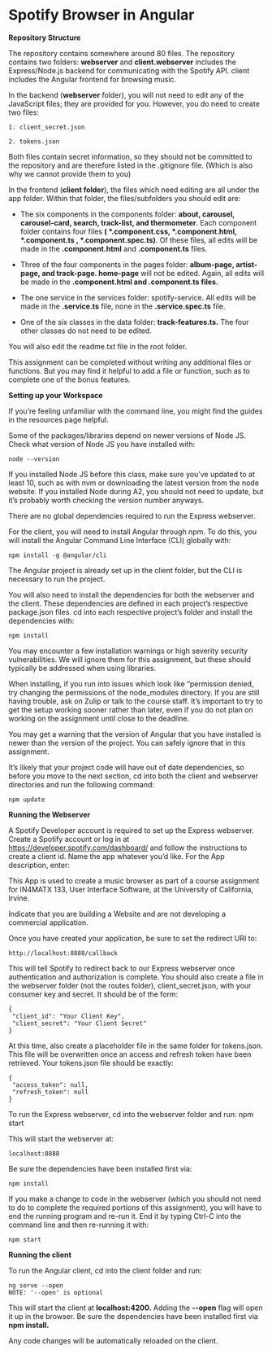 # Spotify Browser in Angular

**Repository Structure**

The repository contains somewhere around 80 files. The repository contains two folders: **webserver** and **client.webserver** includes the Express/Node.js backend for communicating with the Spotify API. client includes the Angular frontend for browsing music.

In the backend (**webserver** folder), you will not need to edit any of the JavaScript files; they are provided for you. However, you do need to create two files:

    1. client_secret.json

    2. tokens.json

Both files contain secret information, so they should not be committed to the repository and are therefore listed in the .gitignore file. (Which is also why we cannot provide them to you)

In the frontend (**client folder**), the files which need editing are all under the app folder. Within that folder, the files/subfolders you should edit are:

* The six components in the components folder: **about, carousel, carousel-card, search, track-list, and thermometer**. Each component folder contains four files **( *.component.css, *.component.html, *.component.ts , *.component.spec.ts)**. Of these files, all edits will be made in the **.component.html** and **.component.ts** files.

* Three of the four components in the pages folder: **album-page, artist-page, and track-page. home-page** will not be edited. Again, all edits will be made in the       **.component.html and .component.ts files.**
   
* The one service in the services folder: spotify-service. All edits will be made in the **.service.ts** file, none in the **.service.spec.ts** file.

* One of the six classes in the data folder: **track-features.ts.** The four other classes do not need to be edited.
    

You will also edit the readme.txt file in the root folder.

This assignment can be completed without writing any additional files or functions. But you may find it helpful to add a file or function, such as to complete one of the bonus features.

**Setting up your Workspace**

If you’re feeling unfamiliar with the command line, you might find the guides in the resources page helpful.

Some of the packages/libraries depend on newer versions of Node JS. Check what version of Node JS you have installed with:

    node --version
    
If you installed Node JS before this class, make sure you’ve updated to at least 10, such as with nvm or downloading the latest version from the node website. If you installed Node during A2, you should not need to update, but it’s probably worth checking the version number anyways.

There are no global dependencies required to run the Express webserver.

For the client, you will need to install Angular through npm. To do this, you will install the Angular Command Line Interface (CLI) globally with:

    npm install -g @angular/cli 
    
The Angular project is already set up in the client folder, but the CLI is necessary to run the project.

You will also need to install the dependencies for both the webserver and the client. These dependencies are defined in each project’s respective package.json files. cd into each respective project’s folder and install the dependencies with:

    npm install
    
You may encounter a few installation warnings or high severity security vulnerabilities. We will ignore them for this assignment, but these should typically be addressed when using libraries.

When installing, if you run into issues which look like “permission denied, try changing the permissions of the node_modules directory. If you are still having trouble, ask on Zulip or talk to the course staff. It’s important to try to get the setup working sooner rather than later, even if you do not plan on working on the assignment until close to the deadline.

You may get a warning that the version of Angular that you have installed is newer than the version of the project. You can safely ignore that in this assignment.

It’s likely that your project code will have out of date dependencies, so before you move to the next section, cd into both the client and webserver directories and run the following command:

    npm update
    
**Running the Webserver**

A Spotify Developer account is required to set up the Express webserver. Create a Spotify account or log in at https://developer.spotify.com/dashboard/ and follow the instructions to create a client id. Name the app whatever you’d like. For the App description, enter:

This App is used to create a music browser as part of a course assignment for IN4MATX 133, User Interface Software, at the University of California, Irvine.

Indicate that you are building a Website and are not developing a commercial application.

Once you have created your application, be sure to set the redirect URI to:

    http://localhost:8888/callback
    
This will tell Spotify to redirect back to our Express webserver once authentication and authorization is complete. You should also create a file in the webserver folder (not the routes folder), client_secret.json, with your consumer key and secret. It should be of the form:

    {
     "client_id": "Your Client Key",
     "client_secret": "Your Client Secret"
    }

At this time, also create a placeholder file in the same folder for tokens.json. This file will be overwritten once an access and refresh token have been retrieved. Your tokens.json file should be exactly:

    {
     "access_token": null,
     "refresh_token": null
    }
    
To run the Express webserver, cd into the webserver folder and run: npm start

This will start the webserver at:

    localhost:8888
   
Be sure the dependencies have been installed first via:

    npm install
    
If you make a change to code in the webserver (which you should not need to do to complete the required portions of this assignment), you will have to end the running program and re-run it. End it by typing Ctrl-C into the command line and then re-running it with:

    npm start
    
**Running the client**

To run the Angular client, cd into the client folder and run:

    ng serve --open
    NOTE: '--open' is optional
    
This will start the client at **localhost:4200.** Adding the **--open** flag will open it up in the browser. Be sure the dependencies have been installed first via **npm install.**

Any code changes will be automatically reloaded on the client.
